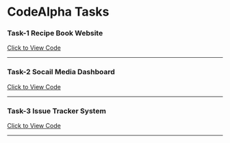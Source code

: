 # CodeAlpha Tasks
<h3>Task-1 Recipe Book Website</h3>
<a href="https://github.com/tahir-rafique/codeAlpha/tree/main/Task1-Recipe%20Book%20Website"> Click to View Code</a>
<hr>
<h3>Task-2 Socail Media Dashboard</h3>
<a href="https://github.com/tahir-rafique/codeAlpha/tree/main/Task2-Social%20Media%20Dashboard"> Click to View Code</a>
<hr>
<h3>Task-3 Issue Tracker System</h3>
<a href="https://github.com/tahir-rafique/codeAlpha/tree/main/Task3-Issue%20Tracker%20System"> Click to View Code</a>
<hr>

